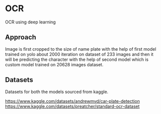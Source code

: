 # OCR
OCR using deep learning

## Approach
Image is first cropped to the size of name plate with the help of first model trained on yolo about 2000 iteration on dataset of 233 images and then it will be predicting the character with the help of second model which is custom model trained on 20628 images dataset. 

## Datasets
Datasets for both the models sourced from kaggle.

https://www.kaggle.com/datasets/andrewmvd/car-plate-detection
https://www.kaggle.com/datasets/preatcher/standard-ocr-dataset